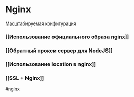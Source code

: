 # Nginx

[Масштабируемая конфигурация](https://habr.com/ru/company/oleg-bunin/blog/313666/)

### [[Использование официального образа nginx]]

### [[Обратный прокси сервер для NodeJS]]

### [[Использование location в nginx]]

### [[SSL + Nginx]]

#nginx